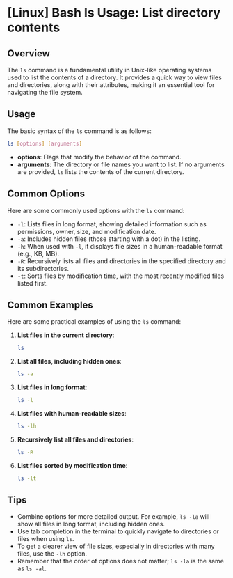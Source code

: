 # [Linux] Bash ls Usage: List directory contents

## Overview
The `ls` command is a fundamental utility in Unix-like operating systems used to list the contents of a directory. It provides a quick way to view files and directories, along with their attributes, making it an essential tool for navigating the file system.

## Usage
The basic syntax of the `ls` command is as follows:

```bash
ls [options] [arguments]
```

- **options**: Flags that modify the behavior of the command.
- **arguments**: The directory or file names you want to list. If no arguments are provided, `ls` lists the contents of the current directory.

## Common Options
Here are some commonly used options with the `ls` command:

- `-l`: Lists files in long format, showing detailed information such as permissions, owner, size, and modification date.
- `-a`: Includes hidden files (those starting with a dot) in the listing.
- `-h`: When used with `-l`, it displays file sizes in a human-readable format (e.g., KB, MB).
- `-R`: Recursively lists all files and directories in the specified directory and its subdirectories.
- `-t`: Sorts files by modification time, with the most recently modified files listed first.

## Common Examples
Here are some practical examples of using the `ls` command:

1. **List files in the current directory**:
   ```bash
   ls
   ```

2. **List all files, including hidden ones**:
   ```bash
   ls -a
   ```

3. **List files in long format**:
   ```bash
   ls -l
   ```

4. **List files with human-readable sizes**:
   ```bash
   ls -lh
   ```

5. **Recursively list all files and directories**:
   ```bash
   ls -R
   ```

6. **List files sorted by modification time**:
   ```bash
   ls -lt
   ```

## Tips
- Combine options for more detailed output. For example, `ls -la` will show all files in long format, including hidden ones.
- Use tab completion in the terminal to quickly navigate to directories or files when using `ls`.
- To get a clearer view of file sizes, especially in directories with many files, use the `-lh` option.
- Remember that the order of options does not matter; `ls -la` is the same as `ls -al`.